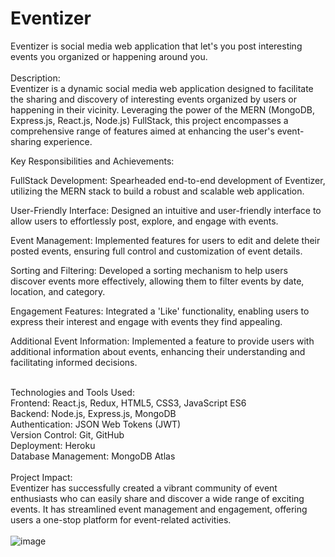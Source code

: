 # Eventizer
Eventizer is social media web application that let's you post interesting events you organized or happening around you.\
\
Description: \
Eventizer is a dynamic social media web application designed to facilitate the sharing and discovery of interesting events organized by users or happening in their vicinity. Leveraging the power of the MERN (MongoDB, Express.js, React.js, Node.js) FullStack, this project encompasses a comprehensive range of features aimed at enhancing the user's event-sharing experience.

Key Responsibilities and Achievements:

FullStack Development: Spearheaded end-to-end development of Eventizer, utilizing the MERN stack to build a robust and scalable web application.

User-Friendly Interface: Designed an intuitive and user-friendly interface to allow users to effortlessly post, explore, and engage with events.

Event Management: Implemented features for users to edit and delete their posted events, ensuring full control and customization of event details.

Sorting and Filtering: Developed a sorting mechanism to help users discover events more effectively, allowing them to filter events by date, location, and category.

Engagement Features: Integrated a 'Like' functionality, enabling users to express their interest and engage with events they find appealing.

Additional Event Information: Implemented a feature to provide users with additional information about events, enhancing their understanding and facilitating informed decisions.

\
Technologies and Tools Used:\
Frontend: React.js, Redux, HTML5, CSS3, JavaScript ES6\
Backend: Node.js, Express.js, MongoDB\
Authentication: JSON Web Tokens (JWT)\
Version Control: Git, GitHub\
Deployment: Heroku\
Database Management: MongoDB Atlas\
\
Project Impact:\
Eventizer has successfully created a vibrant community of event enthusiasts who can easily share and discover a wide range of exciting events. It has streamlined event management and engagement, offering users a one-stop platform for event-related activities.\
\
![image](https://github.com/Harsh1925/Eventizer/assets/57036820/a4dc7cb4-041b-4fa7-b757-36eb4b75efbd)
